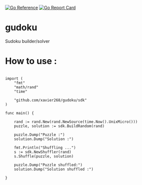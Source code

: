 [![Go Reference](https://pkg.go.dev/badge/github.com/xavier268/gudoku.svg)](https://pkg.go.dev/github.com/xavier268/gudoku)
[![Go Report Card](https://goreportcard.com/badge/github.com/xavier268/gudoku)](https://goreportcard.com/report/github.com/xavier268/gudoku)



# gudoku
Sudoku builder/solver

# How to use :

```

import (
	"fmt"
	"math/rand"
	"time"

	"github.com/xavier268/gudoku/sdk"
)

func main() {

	rand := rand.New(rand.NewSource(time.Now().UnixMicro()))
	puzzle, solution := sdk.BuildRandom(rand)

	puzzle.Dump("Puzzle :")
	solution.Dump("Solution :")

	fmt.Println("Shuffling ...")
	s := sdk.NewShuffler(rand)
	s.Shuffle(puzzle, solution)

	puzzle.Dump("Puzzle shuffled:")
	solution.Dump("Solution shuffled :")

}



```
